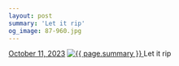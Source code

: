 ```yaml
---
layout: post
summary: 'Let it rip'
og_image: 87-960.jpg
---
```


<p>
  <time>
    <a href="/87">October 11, 2023</a>
  </time>
  <a href="/87">
    <img src="{{ site.assets_url }}/87-480.jpg" srcset="{{ site.assets_url }}/87-240.jpg 240w, {{ site.assets_url }}/87-480.jpg 480w, {{ site.assets_url }}/87-720.jpg 720w, {{ site.assets_url }}/87-960.jpg 960w" sizes="(min-width: 700px) 50vw, calc(100vw - 2rem)" alt="{{ page.summary }}" />
  </a>
  <span>Let it rip</span>
</p>

